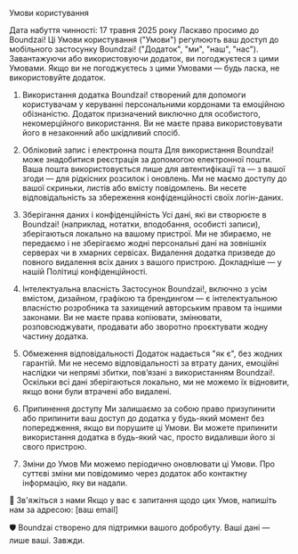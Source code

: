 Умови користування


Дата набуття чинності: 17 травня 2025 року
Ласкаво просимо до Boundzai!
Ці Умови користування ("Умови") регулюють ваш доступ до мобільного застосунку Boundzai! ("Додаток", "ми", "наш", "нас"). Завантажуючи або використовуючи додаток, ви погоджуєтеся з цими Умовами.
 Якщо ви не погоджуєтесь з цими Умовами — будь ласка, не використовуйте додаток.

1. Використання додатка
Boundzai! створений для допомоги користувачам у керуванні персональними кордонами та емоційною обізнаністю.
 Додаток призначений виключно для особистого, некомерційного використання. Ви не маєте права використовувати його в незаконний або шкідливий спосіб.

2. Обліковий запис і електронна пошта
Для використання Boundzai! може знадобитися реєстрація за допомогою електронної пошти.
 Ваша пошта використовується лише для автентифікації та — з вашої згоди — для рідкісних розсилок і оновлень.
 Ми не маємо доступу до вашої скриньки, листів або вмісту повідомлень.
 Ви несете відповідальність за збереження конфіденційності своїх логін-даних.

3. Зберігання даних і конфіденційність
Усі дані, які ви створюєте в Boundzai! (наприклад, нотатки, вподобання, особисті записи), зберігаються локально на вашому пристрої.
 Ми не збираємо, не передаємо і не зберігаємо жодні персональні дані на зовнішніх серверах чи в хмарних сервісах.
 Видалення додатка призведе до повного видалення всіх даних з вашого пристрою.
 Докладніше — у нашій Політиці конфіденційності.

4. Інтелектуальна власність
Застосунок Boundzai!, включно з усім вмістом, дизайном, графікою та брендингом — є інтелектуальною власністю розробника та захищений авторським правом та іншими законами.
 Ви не маєте права копіювати, змінювати, розповсюджувати, продавати або зворотно проєктувати жодну частину додатка.

5. Обмеження відповідальності
Додаток надається "як є", без жодних гарантій.
 Ми не несемо відповідальності за втрату даних, емоційні наслідки чи непрямі збитки, пов’язані з використанням Boundzai!.
 Оскільки всі дані зберігаються локально, ми не можемо їх відновити, якщо вони були втрачені або видалені.

6. Припинення доступу
Ми залишаємо за собою право призупинити або припинити ваш доступ до додатка у будь-який момент без попередження, якщо ви порушите ці Умови.
 Ви можете припинити використання додатка в будь-який час, просто видаливши його зі свого пристрою.

7. Зміни до Умов
Ми можемо періодично оновлювати ці Умови.
 Про суттєві зміни ми повідомимо через додаток або контактну інформацію, яку ви надали.

📩 Зв'яжіться з нами
Якщо у вас є запитання щодо цих Умов, напишіть нам за адресою: [ваш email]

🛡 Boundzai створено для підтримки вашого добробуту. Ваші дані — лише ваші. Завжди.


